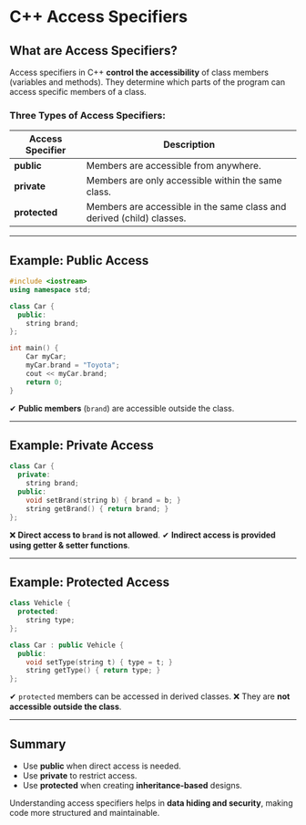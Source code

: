 # C++ Access Specifiers

## What are Access Specifiers?

Access specifiers in C++ **control the accessibility** of class members (variables and methods). They determine which parts of the program can access specific members of a class.

### Three Types of Access Specifiers:

| Access Specifier | Description                                                           |
| ---------------- | --------------------------------------------------------------------- |
| **public**       | Members are accessible from anywhere.                                 |
| **private**      | Members are only accessible within the same class.                    |
| **protected**    | Members are accessible in the same class and derived (child) classes. |

---

## Example: Public Access

```cpp
#include <iostream>
using namespace std;

class Car {
  public:
    string brand;
};

int main() {
    Car myCar;
    myCar.brand = "Toyota";
    cout << myCar.brand;
    return 0;
}
```

✔ **Public members** (`brand`) are accessible outside the class.

---

## Example: Private Access

```cpp
class Car {
  private:
    string brand;
  public:
    void setBrand(string b) { brand = b; }
    string getBrand() { return brand; }
};
```

❌ **Direct access to `brand` is not allowed**.
✔ **Indirect access is provided using getter & setter functions**.

---

## Example: Protected Access

```cpp
class Vehicle {
  protected:
    string type;
};

class Car : public Vehicle {
  public:
    void setType(string t) { type = t; }
    string getType() { return type; }
};
```

✔ `protected` members can be accessed in derived classes.
❌ They are **not accessible outside the class**.

---

## Summary

- Use **public** when direct access is needed.
- Use **private** to restrict access.
- Use **protected** when creating **inheritance-based** designs.

Understanding access specifiers helps in **data hiding and security**, making code more structured and maintainable.
